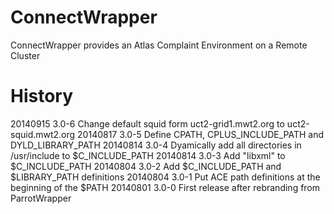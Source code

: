 ConnectWrapper
=============

ConnectWrapper provides an Atlas Complaint Environment on a Remote Cluster


History
=======
20140915  3.0-6	Change default squid form uct2-grid1.mwt2.org to uct2-squid.mwt2.org
20140817  3.0-5	Define CPATH, CPLUS_INCLUDE_PATH and DYLD_LIBRARY_PATH
20140814  3.0-4	Dyamically add all directories in /usr/include to $C_INCLUDE_PATH
20140814  3.0-3	Add "libxml" to $C_INCLUDE_PATH
20140804  3.0-2	Add $C_INCLUDE_PATH and $LIBRARY_PATH definitions
20140804  3.0-1	Put ACE path definitions at the beginning of the $PATH
20140801  3.0-0	First release after rebranding from ParrotWrapper
